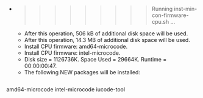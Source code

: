 * >>>>>>>>> Running inst-min-con-firmware-cpu.sh ...
  * After this operation, 506 kB of additional disk space will be used.
  * After this operation, 14.3 MB of additional disk space will be used.
  * Install CPU firmware: amd64-microcode.
  * Install CPU firmware: intel-microcode.
  * Disk size = 1126736K. Space Used = 29664K. Runtime = 00:00:00:47.
  * The following NEW packages will be installed:
  ```bash
amd64-microcode intel-microcode iucode-tool
  ```
